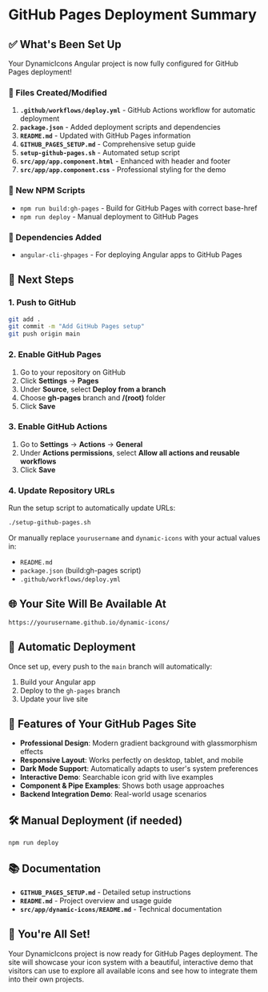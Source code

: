 # GitHub Pages Deployment Summary

## ✅ What's Been Set Up

Your DynamicIcons Angular project is now fully configured for GitHub Pages deployment!

### 📁 Files Created/Modified

1. **`.github/workflows/deploy.yml`** - GitHub Actions workflow for automatic deployment
2. **`package.json`** - Added deployment scripts and dependencies
3. **`README.md`** - Updated with GitHub Pages information
4. **`GITHUB_PAGES_SETUP.md`** - Comprehensive setup guide
5. **`setup-github-pages.sh`** - Automated setup script
6. **`src/app/app.component.html`** - Enhanced with header and footer
7. **`src/app/app.component.css`** - Professional styling for the demo

### 🚀 New NPM Scripts

- `npm run build:gh-pages` - Build for GitHub Pages with correct base-href
- `npm run deploy` - Manual deployment to GitHub Pages

### 🔧 Dependencies Added

- `angular-cli-ghpages` - For deploying Angular apps to GitHub Pages

## 🎯 Next Steps

### 1. Push to GitHub

```bash
git add .
git commit -m "Add GitHub Pages setup"
git push origin main
```

### 2. Enable GitHub Pages

1. Go to your repository on GitHub
2. Click **Settings** → **Pages**
3. Under **Source**, select **Deploy from a branch**
4. Choose **gh-pages** branch and **/(root)** folder
5. Click **Save**

### 3. Enable GitHub Actions

1. Go to **Settings** → **Actions** → **General**
2. Under **Actions permissions**, select **Allow all actions and reusable workflows**
3. Click **Save**

### 4. Update Repository URLs

Run the setup script to automatically update URLs:

```bash
./setup-github-pages.sh
```

Or manually replace `yourusername` and `dynamic-icons` with your actual values in:
- `README.md`
- `package.json` (build:gh-pages script)
- `.github/workflows/deploy.yml`

## 🌐 Your Site Will Be Available At

`https://yourusername.github.io/dynamic-icons/`

## 🔄 Automatic Deployment

Once set up, every push to the `main` branch will automatically:
1. Build your Angular app
2. Deploy to the `gh-pages` branch
3. Update your live site

## 📱 Features of Your GitHub Pages Site

- **Professional Design**: Modern gradient background with glassmorphism effects
- **Responsive Layout**: Works perfectly on desktop, tablet, and mobile
- **Dark Mode Support**: Automatically adapts to user's system preferences
- **Interactive Demo**: Searchable icon grid with live examples
- **Component & Pipe Examples**: Shows both usage approaches
- **Backend Integration Demo**: Real-world usage scenarios

## 🛠️ Manual Deployment (if needed)

```bash
npm run deploy
```

## 📚 Documentation

- **`GITHUB_PAGES_SETUP.md`** - Detailed setup instructions
- **`README.md`** - Project overview and usage guide
- **`src/app/dynamic-icons/README.md`** - Technical documentation

## 🎉 You're All Set!

Your DynamicIcons project is now ready for GitHub Pages deployment. The site will showcase your icon system with a beautiful, interactive demo that visitors can use to explore all available icons and see how to integrate them into their own projects.
